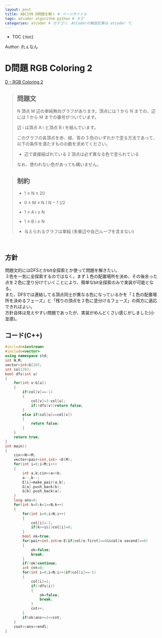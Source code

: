 ```yaml
---
layout: post
title: ABC199 D問題を解く # ページタイトル
tags: atcoder algorithm python # タグ
categories: atcoder # カテゴリ. AtCoderの解説記事は atcoder で.
---
```



* TOC
{:toc}

Author: れぇなん　<!-- 自分の名前 -->

<!-- ↓↓↓↓↓ 記事内容 ↓↓↓↓↓ -->
# D問題 RGB Coloring 2

<a href="https://atcoder.jp/contests/abc199/tasks/abc199_d" target="_blank">D - RGB Coloring 2</a>

> ## 問題文
>
> N
 頂点 
M
 辺の単純無向グラフがあります。頂点には 
1
 から 
N
 までの、辺には 
1
 から 
M
 までの番号がついています。
>
> 辺 
i
 は頂点 
A
i
 と頂点 
B
i
 を結んでいます。
>
> このグラフの各頂点を赤、緑、青の 
3
 色のいずれかで塗る方法であって、以下の条件を満たすものの数を求めてください。
>
> * 辺で直接結ばれている 
2
 頂点は必ず異なる色で塗られている
>
> なお、使われない色があっても構いません。

> ## 制約
> * 1
≤
N
≤
20
>
> * 0
≤
M
≤
N
(
N −
1
)/2
>
> * 1
≤
A
i
≤
N
>
> * 1
≤
B
i
≤
N
>
> * 与えられるグラフは単純 (多重辺や自己ループを含まない)

<br>

## 方針
問題文的にはDFSとかbit全探索とか使って問題を解きたい。
<br>
３色を一気に全探索するのではなく。まず１色の配置場所を決め、その後余った点を２色に塗り分けていくことにより、簡単なbit全探索のみで実装が可能となる。
<br>
また、DFSでは連結してる頂点同士が異なる色になっているかを「１色の配置場所を決めるフェーズ」と「残りの頂点を２色に塗分けるフェーズ」の両方に適応できればよい。
<br>
方針自体は見えやすい問題であったが、実装がめんどくさい感じがしました(小並感)。
<br>

## コード(C++)

```C++
#include<iostream>
#include<vector>
using namespace std;
int N,M;
vector<int>G[20];
int col[20];
bool dfs(int u)
{
	for(int v:G[u])
	{
		if(col[v]==-1)
		{
			col[v]=3-col[u];
			if(!dfs(v))return false;
		}
		else if(col[u]==col[v])
		{
			return false;
		}
	}
	return true;
}
int main()
{
	cin>>N>>M;
	vector<pair<int,int> >E(M);
	for(int i=0;i<M;i++)
	{
		int a,b;cin>>a>>b;
		a--,b--;
		E[i]=make_pair(a,b);
		G[a].push_back(b);
		G[b].push_back(a);
	}
	long ans=0;
	for(int k=0;k<1<<N;k++)
	{
		for(int i=0;i<N;i++)
		{
			col[i]=-1;
			if(k>>i&1)col[i]=0;
		}
		bool ok=true;
		for(pair<int,int>e:E)if(col[e.first]==0&&col[e.second]==0)
		{
			ok=false;
			break;
		}
		if(!ok)continue;
		int cnt=0;
		for(int i=0;i<N;i++)if(col[i]==-1)
		{
			col[i]=1;
			if(!dfs(i))
			{
				ok=false;
				break;
			}
			cnt++;
		}
		if(ok)ans+=1<<cnt;
	}
	cout<<ans<<endl;
}

```
